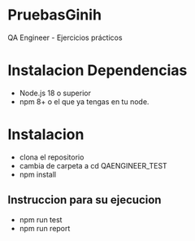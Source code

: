 # PruebasGinih
QA Engineer - Ejercicios prácticos

# Instalacion Dependencias
- Node.js 18 o superior
- npm 8+ o el que ya tengas en tu node.

# Instalacion
- clona el repositorio
- cambia de carpeta a cd QAENGINEER_TEST
- npm install

## Instruccion para su ejecucion 
- npm run test   
- npm run report 


